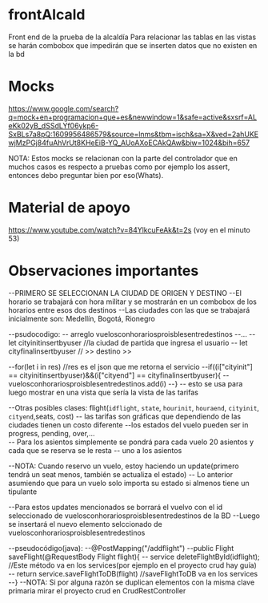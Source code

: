 # frontAlcald
Front end de la prueba de la alcaldía
Para relacionar las tablas en las vistas se harán combobox que impedirán que se inserten datos que no existen en la bd

# Mocks

https://www.google.com/search?q=mock+en+programacion+que+es&newwindow=1&safe=active&sxsrf=ALeKk02yB_dSSdLYf06ykp6-SxBLs7a8pQ:1609956486579&source=lnms&tbm=isch&sa=X&ved=2ahUKEwjMzPGj84fuAhVrUt8KHeEiB-YQ_AUoAXoECAkQAw&biw=1024&bih=657

NOTA: Estos mocks se relacionan con la parte del controlador que en muchos casos es respecto a pruebas como por ejemplo los assert, entonces debo preguntar bien por eso(Whats). 

# Material de apoyo
https://www.youtube.com/watch?v=84YlkcuFeAk&t=2s (voy en el minuto 53)

# Observaciones importantes

--PRIMERO SE SELECCIONAN LA CIUDAD DE ORIGEN Y DESTINO
--El horario se trabajará con hora militar y se mostrarán en un combobox de los horarios entre esos dos destinos
--Las ciudades con las que se trabajará inicialmente son: Medellín, Bogotá, Rionegro

--psudocodigo:
-- arreglo vuelosconhorariosproisblesentredestinos
--...
-- let cityinitinsertbyuser //la ciudad de partida que ingresa el usuario
-- let cityfinalinsertbyuser // >>         destino >>

--for(let i in res) //res es el json que me retorna el servicio
--if((i["cityinit"] == cityinitinsertbyuser)&&(i["cityend"] == cityfinalinsertbyuser){
--	vuelosconhorariosproisblesentredestinos.add(i)
--}
-- esto se usa para luego mostrar en una vista que sería la vista de las tarifas



--Otras posibles clases: flight(`idflight`, `state`, `hourinit`, `houraend`, `cityinit`, `cityend`,seats, cost)
-- las tarifas son gráficas que dependiendo de las ciudades tienen un costo diferente
--los estados del vuelo pueden ser in progress, pending, over,...  
-- Para los asientos simplemente se pondrá para cada vuelo 20 asientos y cada que se reserva se le resta
-- uno a los asientos

--NOTA: Cuando reservo un vuelo, estoy haciendo un update(primero tendrá un seat menos, también se actualiza el estado)
-- Lo anterior asumiendo que para un vuelo solo importa su estado si almenos tiene un tipulante

--Para estos updates mencionados se borrará el vuelvo con el id seleccionado de vuelosconhorariosproisblesentredestinos de la BD
--Luego se insertará el nuevo elemento selccionado de vuelosconhorariosproisblesentredestinos

--pseudocódigo(java):
--@PostMapping("/addflight")
--public Flight saveFlight(@RequestBody Flight flight){
--  service deleteFlightById(idflight); //Este método va en los services(por ejemplo en el proyecto crud hay guía)
--	return service.saveFlightToDB(flight) //saveFlightToDB va en los services
--}
--NOTA: Si por alguna razón se duplican elementos con la misma clave primaria mirar el proyecto crud en CrudRestController
